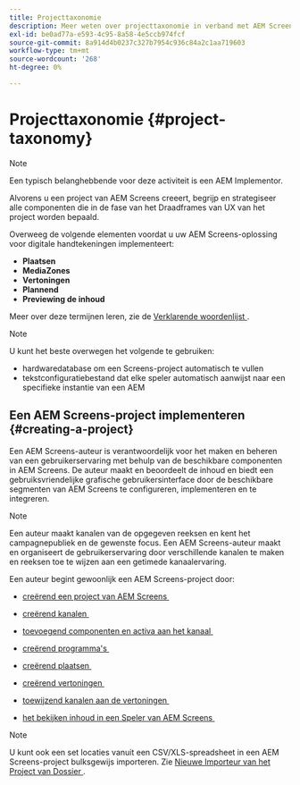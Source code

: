 ```yaml
---
title: Projecttaxonomie
description: Meer weten over projecttaxonomie in verband met AEM Screens?
exl-id: be0ad77a-e593-4c95-8a58-4e5ccb974fcf
source-git-commit: 8a914d4b0237c327b7954c936c84a2c1aa719603
workflow-type: tm+mt
source-wordcount: '268'
ht-degree: 0%

---
```


# Projecttaxonomie {#project-taxonomy}

>[!NOTE]
>
>Een typisch belanghebbende voor deze activiteit is een AEM Implementor.

Alvorens u een project van AEM Screens creeert, begrijp en strategiseer alle componenten die in de fase van het Draadframes van UX van het project worden bepaald.

Overweeg de volgende elementen voordat u uw AEM Screens-oplossing voor digitale handtekeningen implementeert:

* **Plaatsen**
* **MediaZones**
* **Vertoningen**
* **Plannend**
* **Previewing de inhoud**

Meer over deze termijnen leren, zie de [&#x200B; Verklarende woordenlijst &#x200B;](https://experienceleague.adobe.com/nl/docs/experience-manager-screens/user-guide/overview/screens-glossary).

>[!NOTE]
>
>U kunt het beste overwegen het volgende te gebruiken:
>
>* hardwaredatabase om een Screens-project automatisch te vullen
>* tekstconfiguratiebestand dat elke speler automatisch aanwijst naar een specifieke instantie van een AEM

## Een AEM Screens-project implementeren {#creating-a-project}

Een AEM Screens-auteur is verantwoordelijk voor het maken en beheren van een gebruikerservaring met behulp van de beschikbare componenten in AEM Screens. De auteur maakt en beoordeelt de inhoud en biedt een gebruiksvriendelijke grafische gebruikersinterface door de beschikbare segmenten van AEM Screens te configureren, implementeren en te integreren.

>[!NOTE]
>
>Een auteur maakt kanalen van de opgegeven reeksen en kent het campagnepubliek en de gewenste focus. Een AEM Screens-auteur maakt en organiseert de gebruikerservaring door verschillende kanalen te maken en reeksen toe te wijzen aan een getimede kanaalervaring.

Een auteur begint gewoonlijk een AEM Screens-project door:

* [&#x200B; creërend een project van AEM Screens &#x200B;](https://experienceleague.adobe.com/nl/docs/experience-manager-screens/user-guide/authoring/setting-up-projects/creating-a-screens-project)
* [&#x200B; creërend kanalen &#x200B;](https://experienceleague.adobe.com/nl/docs/experience-manager-screens/user-guide/authoring/setting-up-projects/managing-channels)
* [&#x200B; toevoegend componenten en activa aan het kanaal &#x200B;](https://experienceleague.adobe.com/nl/docs/experience-manager-screens/user-guide/authoring/product-features/adding-components-to-a-channel)
* [&#x200B; creërend programma&#39;s &#x200B;](https://experienceleague.adobe.com/nl/docs/experience-manager-screens/user-guide/authoring/setting-up-projects/managing-schedules)
* [&#x200B; creërend plaatsen &#x200B;](https://experienceleague.adobe.com/nl/docs/experience-manager-screens/user-guide/authoring/setting-up-projects/managing-locations)
* [&#x200B; creërend vertoningen &#x200B;](https://experienceleague.adobe.com/nl/docs/experience-manager-screens/user-guide/authoring/setting-up-projects/managing-displays)
* [&#x200B; toewijzend kanalen aan de vertoningen &#x200B;](https://experienceleague.adobe.com/nl/docs/experience-manager-screens/user-guide/authoring/setting-up-projects/assigning-channels/channel-assignment)

* [&#x200B; het bekijken inhoud in een Speler van AEM Screens &#x200B;](https://experienceleague.adobe.com/nl/docs/experience-manager-screens/user-guide/administering/working-with-screens-player)

>[!NOTE]
>U kunt ook een set locaties vanuit een CSV/XLS-spreadsheet in een AEM Screens-project bulksgewijs importeren. Zie [&#x200B; Nieuwe Importeur van het Project van Dossier &#x200B;](https://experienceleague.adobe.com/nl/docs/experience-manager-screens/user-guide/administering/project-importer).
